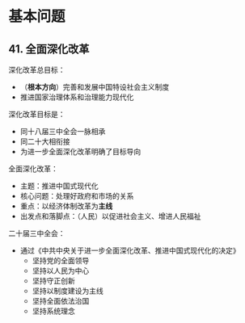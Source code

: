 # 基本问题

## 41. 全面深化改革

深化改革总目标：

+ （**根本方向**）完善和发展中国特设社会主义制度
+ 推进国家治理体系和治理能力现代化

深化改革目标是：

+ 同十八届三中全会一脉相承
+ 同二十大相衔接
+ 为进一步全面深化改革明确了目标导向

全面深化改革：

+ 主题：推进中国式现代化
+ 核心问题：处理好政府和市场的关系
+ 重点：以经济体制改革为**主线**
+ 出发点和落脚点：（人民）以促进社会主义、增进人民福祉

二十届三中全会：

+ 通过《中共中央关于进一步全面深化改革、推进中国式现代化的决定》
  + 坚持党的全面领导
  + 坚持以人民为中心
  + 坚持守正创新
  + 坚持以制度建设为主线
  + 坚持全面依法治国
  + 坚持系统理念